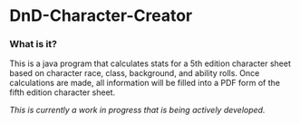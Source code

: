 # DnD-Character-Creator
<h3>What is it?</h3>
<p>This is a java program that calculates stats for a 5th edition character sheet based on character race, class, background, and ability rolls. Once calculations are made, all information will be filled into a PDF form of the fifth edition character sheet.</p>
<p><i>This is currently a work in progress that is being actively developed.</i></p>
